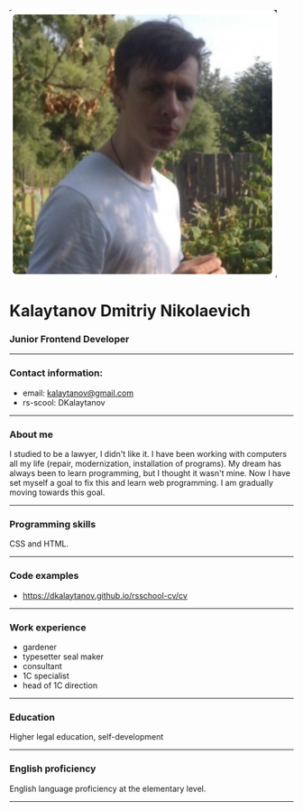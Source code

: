 ![DKalaytanov](1.png "DKalaytanov")

# Kalaytanov Dmitriy Nikolaevich
### Junior Frontend Developer

________________________________
### Contact information:

- email: kalaytanov@gmail.com
- rs-scool: DKalaytanov

________________________________

### About me

I studied to be a lawyer, I didn't like it. I have been working with computers all 
my life (repair, modernization, installation of programs). My dream has always been to 
learn programming, but I thought it wasn't mine. Now I have set myself a goal to fix 
this and learn web programming. I am gradually moving towards this goal.

________________________________

### Programming skills

CSS and HTML. 

________________________________

### Сode examples
* https://dkalaytanov.github.io/rsschool-cv/cv

________________________________

### Work experience

 - gardener
 - typesetter seal maker
 - consultant
 - 1C specialist
 - head of 1C direction

________________________________

### Education

Higher legal education, self-development

________________________________

### English proficiency

English language proficiency at the elementary level.

________________________________

    





